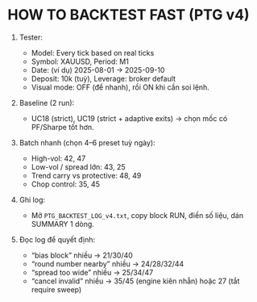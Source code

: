 # HOW TO BACKTEST FAST (PTG v4)
1) Tester:
   - Model: Every tick based on real ticks
   - Symbol: XAUUSD, Period: M1
   - Date: (ví dụ) 2025-08-01 -> 2025-09-10
   - Deposit: 10k (tuỳ), Leverage: broker default
   - Visual mode: OFF (để nhanh), rồi ON khi cần soi lệnh.

2) Baseline (2 run):
   - UC18 (strict), UC19 (strict + adaptive exits)
   → chọn mốc có PF/Sharpe tốt hơn.

3) Batch nhanh (chọn 4–6 preset tuỳ ngày):
   - High-vol: 42, 47
   - Low-vol / spread lớn: 43, 25
   - Trend carry vs protective: 48, 49
   - Chop control: 35, 45

4) Ghi log:
   - Mở `PTG_BACKTEST_LOG_v4.txt`, copy block RUN, điền số liệu, dán SUMMARY 1 dòng.

5) Đọc log để quyết định:
   - “bias block” nhiều → 21/30/40
   - “round number nearby” nhiều → 24/28/32/44
   - “spread too wide” nhiều → 25/34/47
   - “cancel invalid” nhiều → 35/45 (engine kiên nhẫn) hoặc 27 (tắt require sweep)
